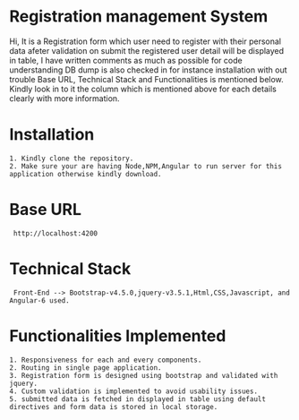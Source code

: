 # Registration management System
 Hi, 
        It is a Registration form which user need to register with their personal data afeter validation on submit the registered user detail will be displayed in table, I have written comments as much as possible for code understanding DB dump is also checked in for instance installation with out trouble Base URL, Technical Stack and Functionalities is mentioned below. Kindly look in to it the column which is mentioned above for each details clearly with more information.
        
# Installation 
    1. Kindly clone the repository.
    2. Make sure your are having Node,NPM,Angular to run server for this application otherwise kindly download.
    
# Base URL

     http://localhost:4200  
     
# Technical Stack

     Front-End --> Bootstrap-v4.5.0,jquery-v3.5.1,Html,CSS,Javascript, and Angular-6 used.
     
# Functionalities Implemented
    1. Responsiveness for each and every components.
    2. Routing in single page application.
    3. Registration form is designed using bootstrap and validated with jquery.
    4. Custom validation is implemented to avoid usability issues.
    5. submitted data is fetched in displayed in table using default directives and form data is stored in local storage.
    
